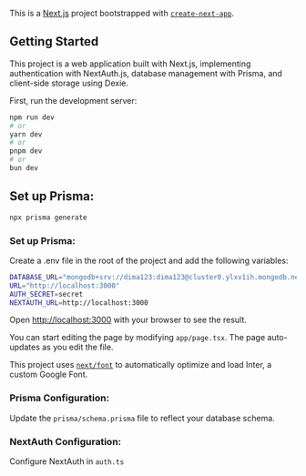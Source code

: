This is a [Next.js](https://nextjs.org/) project bootstrapped with [`create-next-app`](https://github.com/vercel/next.js/tree/canary/packages/create-next-app).

## Getting Started

This project is a web application built with Next.js, implementing authentication with NextAuth.js, database management with Prisma, and client-side storage using Dexie.

First, run the development server:

```bash
npm run dev
# or
yarn dev
# or
pnpm dev
# or
bun dev
```

## Set up Prisma:
```bash
npx prisma generate
```
### Set up Prisma:
Create a .env file in the root of the project and add the following variables:

```bash
DATABASE_URL="mongodb+srv://dima123:dima123@cluster0.ylxv1ih.mongodb.net/auth?retryWrites=true&w=majority&appName=Cluster0"
URL="http://localhost:3000"
AUTH_SECRET=secret
NEXTAUTH_URL=http://localhost:3000
```

Open [http://localhost:3000](http://localhost:3000) with your browser to see the result.

You can start editing the page by modifying `app/page.tsx`. The page auto-updates as you edit the file.

This project uses [`next/font`](https://nextjs.org/docs/basic-features/font-optimization) to automatically optimize and load Inter, a custom Google Font.

### Prisma Configuration:
Update the `prisma/schema.prisma` file to reflect your database schema.


### NextAuth Configuration:
Configure NextAuth in `auth.ts`
